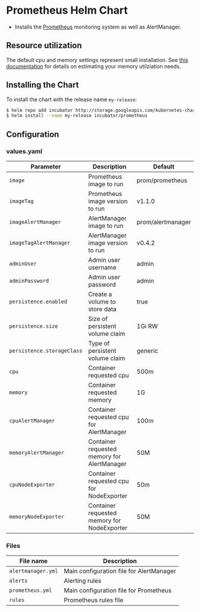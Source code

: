 # Prometheus Helm Chart

* Installs the [Prometheus](https://prometheus.io/docs/introduction/overview/) monitoring system as well as AlertManager.

## Resource utilization

The default cpu and memory settings represent small installation. See [this documentation](https://prometheus.io/docs/operating/storage/#memory-usage) for details on estimating your memory utilziation needs.

## Installing the Chart

To install the chart with the release name `my-release`:

```bash
$ helm repo add incubator http://storage.googleapis.com/kubernetes-charts-incubator
$ helm install --name my-release incubator/prometheus
```

## Configuration

### values.yaml

| Parameter                  | Description                                       | Default                  |
|----------------------------|---------------------------------------------------|--------------------------|
| `image`                    | Prometheus image to run                           | prom/prometheus          |
| `imageTag`                 | Prometheus image version to run                   | v1.1.0                   |
| `imageAlertManager`        | AlertManager image to run                         | prom/alertmanager        |
| `imageTagAlertManager`     | AlertManager image version to run                 | v0.4.2                   |
| `adminUser`                | Admin user username                               | admin                    |
| `adminPassword`            | Admin user password                               | admin                    |
| `persistence.enabled`      | Create a volume to store data                     | true                     |
| `persistence.size`         | Size of persistent volume claim                   | 1Gi RW                   |
| `persistence.storageClass` | Type of persistent volume claim                   | generic                  |
| `cpu`                      | Container requested cpu                           | 500m                     |
| `memory`                   | Container requested memory                        | 1G                       |
| `cpuAlertManager`          | Container requested cpu for AlertManager          | 100m                     |
| `memoryAlertManager`       | Container requested memory for AlertManager       | 50M                      |
| `cpuNodeExporter`          | Container requested cpu for NodeExporter          | 50m                      |
| `memoryNodeExporter`       | Container requested memory for NodeExporter       | 50M                      |

### Files

| File name                  | Description                                       |
|----------------------------|---------------------------------------------------|
| `alertmanager.yml`         | Main configuration file for AlertManager          |
| `alerts`                   | Alerting rules                                    |
| `prometheus.yml`           | Main configuration file for Prometheus            |
| `rules`                    | Prometheus rules file                             |
